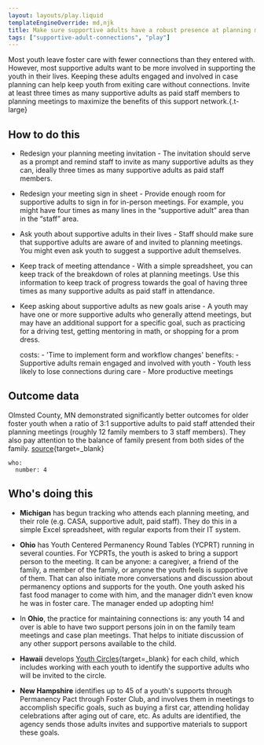 ```yaml
---
layout: layouts/play.liquid
templateEngineOverride: md,njk
title: Make sure supportive adults have a robust presence at planning meetings
tags: ["supportive-adult-connections", "play"]
---
```


Most youth leave foster care with fewer connections than they entered with. However, most supportive adults want to be more involved in supporting the youth in their lives. Keeping these adults engaged and involved in case planning can help keep youth from exiting care without connections. Invite at least three times as many supportive adults as paid staff members to planning meetings to maximize the benefits of this support network.{.t-large}

## How to do this


* Redesign your planning meeting invitation - The invitation should serve as a prompt and remind staff to invite as many supportive adults as they can, ideally three times as many supportive adults as paid staff members.

* Redesign your meeting sign in sheet - Provide enough room for supportive adults to sign in for in-person meetings. For example, you might have four times as many lines in the “supportive adult” area than in the “staff” area.

* Ask youth about supportive adults in their lives - Staff should make sure that supportive adults are aware of and invited to planning meetings. You might even ask youth to suggest a supportive adult themselves.

* Keep track of meeting attendance - With a simple spreadsheet, you can keep track of the breakdown of roles at planning meetings. Use this information to keep track of progress towards the goal of having three times as many supportive adults as paid staff in attendance.

* Keep asking about supportive adults as new goals arise - A youth may have one or more supportive adults who generally attend meetings, but may have an additional support for a specific goal, such as practicing for a driving test, getting mentoring in math, or shopping for a prom dress.

    costs:
      - 'Time to implement form and workflow changes'
    benefits:
      - Supportive adults remain engaged and involved with youth
      - Youth less likely to lose connections during care
      - More productive meetings

## Outcome data

Olmsted County, MN demonstrated significantly better outcomes for older foster youth when a ratio of 3:1 supportive adults to paid staff attended their planning meetings (roughly 12 family members to 3 staff members). They also pay attention to the balance of family present from both sides of the family. [source](https://anchor.fm/nipfc/episodes/Episode-10--Sustaining-Family-Involvement-ea7q6v){target=_blank}

    who:
      number: 4
## Who's doing this

* **Michigan** has begun tracking who attends each planning meeting, and their role (e.g. CASA, supportive adult, paid staff). They do this in a simple Excel spreadsheet, with regular exports from their IT system.

* **Ohio** has Youth Centered Permanency Round Tables (YCPRT) running in several counties. For YCPRTs, the youth is asked to bring a support person to the meeting. It can be anyone: a caregiver, a friend of the family, a member of the family, or anyone the youth feels is supportive of them. That can also initiate more conversations and discussion about permanency options and supports for the youth. One youth asked his fast food manager to come with him, and the manager didn’t even know he was in foster care. The manager ended up adopting him!

* In **Ohio**, the practice for maintaining connections is: any youth 14 and over is able to have two support persons join in on the family team meetings and case plan meetings. That helps to initiate discussion of any other support persons available to the child.

* **Hawaii** develops [Youth Circles](/static/assets/HawaiiCircleBrochure.pdf){target=_blank} for each child, which includes working with each youth to identify the supportive adults who will be invited to the circle.

* **New Hampshire** identifies up to 45 of a youth's supports through Permanency Pact through Foster Club, and involves them in meetings to accomplish specific goals, such as buying a first car, attending holiday celebrations after aging out of care, etc. As adults are identified, the agency sends those adults invites and supportive materials to support these goals.